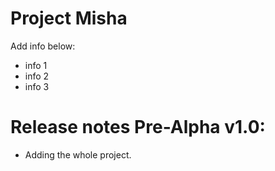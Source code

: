 # Project Misha


Add info below:
* info 1
* info 2
* info 3

# Release notes Pre-Alpha v1.0:
- Adding the whole project.